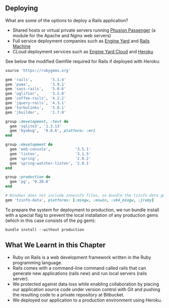 
## **Deploying**
What are some of the options to deploy a Rails application?
- Shared hosts or virtual private servers running [Phusion Passenger](https://www.phusionpassenger.com/) (a module for the Apache and Nginx web servers)
- Full service deployment companies such as [Engine Yard](https://www.engineyard.com/) and [Rails Machine](https://railsmachine.com/)
- CLoud deployment services such as [Engine Yard Cloud](https://login.engineyard.com/login) and [Heroku](https://www.heroku.com/)

See below the modified Gemfile required for Rails if deployed with Heroku:
```ruby
source 'https://rubygems.org'

gem 'rails',        '5.1.4'
gem 'puma',         '3.9.1'
gem 'sass-rails',   '5.0.6'
gem 'uglifier',     '3.2.0'
gem 'coffee-rails', '4.2.2'
gem 'jquery-rails', '4.3.1'
gem 'turbolinks',   '5.0.1'
gem 'jbuilder',     '2.7.0'

group :development, :test do
  gem 'sqlite3', '1.3.13'
  gem 'byebug',  '9.0.6', platform: :mri
end

group :development do
  gem 'web-console',           '3.5.1'
  gem 'listen',                '3.1.5'
  gem 'spring',                '2.0.2'
  gem 'spring-watcher-listen', '2.0.1'
end

group :production do
  gem 'pg', '0.20.0'
end

# Windows does not include zoneinfo files, so bundle the tzinfo-data gem
gem 'tzinfo-data', platforms: [:mingw, :mswin, :x64_mingw, :jruby]
```
To prepare the system for deployment to production, we run bundle install with a special flag to prevent the local installation of any production gems (which in this case consists of the pg gem):
```
bundle install --without production
```

## **What We Learnt in this Chapter**
- Ruby on Rails is a web development framework written in the Ruby programming language.
- Rails comes with a command-line command called rails that can generate new applications (rails new) and run local servers (rails server).
- We protected against data loss while enabling collaboration by placing our application source code under version control with Git and pushing the resulting code to a private repository at Bitbucket.
- We deployed our application to a production environment using Heroku.
